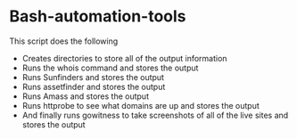 # Bash-automation-tools

This script does the following
* Creates directories to store all of the output information
* Runs the whois command and stores the output
* Runs Sunfinders and stores the output
* Runs assetfinder and stores the output
* Runs Amass and stores the output
* Runs httprobe to see what domains are up and stores the output
* And finally runs gowitness to take screenshots of all of the live sites and stores the output
